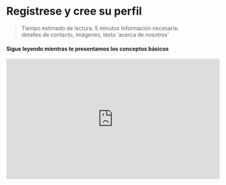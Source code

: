 # Regístrese y cree su perfil

> Tiempo estimado de lectura: 5 minutos
Información necesaria: detalles de contacto, imágenes, texto 'acerca de nosotros'

#### Sigue leyendo mientras te presentamos los conceptos básicos
<iframe width = "560" height = "315" src = "https://www.youtube.com/embed/Isuk7JjtkYY" frameborder = "0" allowfullscreen> </ iframe>

#### Pasos escritos:

#### Registrarse

1. Desde el navegador abra el sitio de Red Ágora y agregue ** /register ** al final de la dirección web ( [www.redagorapy.com ** / register **] 
2. Ingrese su dirección de correo electrónico y elija una contraseña

> Recibirá un correo electrónico 'Bienvenido a la Red Ágora' mostrando tus datos de acceso

#### Cree el perfil para su tienda

1. Marque la casilla "Aceptar los términos del servicio" y haga clic en "¡Comencemos!"
2. Complete los datos de su tienda y los detalles de contacto
3. Elija si usted es un "productor/a" (por ejemplo, agricultor, panadero, etc.) o "no es un productor". 
> (Llamamos centros no productores a aquellos perfiles que incluyen: un vendedor/a y / o distribuidor de alimentos: cooperativa, centro de comida, mayorista, etc. \).
4. Haga clic en el botón "crear perfil".

#### Complete los detalles

1. Complete la descripción de su tienda, las imágenes, el sitio web o las redes sociales y los detalles de su negocio 
> si todavía no tiene ninguna foto, puede omitir el paso y agregarlas más adelante.

Ya completó los detalles básicos de su perfil.

#### Active su cuenta

1. Habrá recibido un correo electrónico solicitando 'Confirme la dirección de correo electrónico'. Abra el correo electrónico y haga clic en el enlace para confirmar que su correo electrónico sea correcto.

2. Cuando inicie sesión por primera vez en Red Ágora, se le pedirá que seleccione qué tipo de perfil desea. [Conozca más sobre los tipos de perfiles aquí.](/hub-profile-types.md)

Su perfil no será visible en la Red Ágora hasta que confirme su correo electrónico y seleccione un tipo de perfil.

